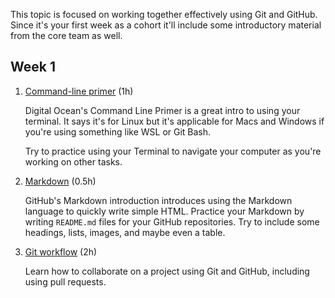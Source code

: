 This topic is focused on working together effectively using Git and GitHub. Since it's your first week as a cohort it'll include some introductory material from the core team as well.

## Week 1

1. [Command-line primer](https://www.digitalocean.com/community/tutorials/a-linux-command-line-primer) (1h)

   Digital Ocean's Command Line Primer is a great intro to using your terminal. It says it's for Linux but it's applicable for Macs and Windows if you're using something like WSL or Git Bash.

   Try to practice using your Terminal to navigate your computer as you're working on other tasks.

1. [Markdown](https://guides.github.com/features/mastering-markdown/) (0.5h)

   GitHub's Markdown introduction introduces using the Markdown language to quickly write simple HTML. Practice your Markdown by writing `README.md` files for your GitHub repositories. Try to include some headings, lists, images, and maybe even a table.

1. [Git workflow](/workshops/git-workflow/) (2h)

   Learn how to collaborate on a project using Git and GitHub, including using pull requests.
